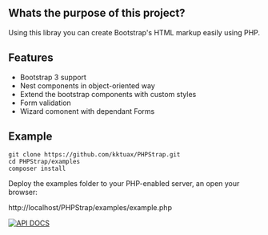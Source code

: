 Whats the purpose of this project?
------------------

Using this libray you can create Bootstrap's HTML markup easily using PHP.

Features
------------------

 * Bootstrap 3 support
 * Nest components in object-oriented way 
 * Extend the bootstrap components with custom styles
 * Form validation
 * Wizard comonent with dependant Forms

Example
------------------

```
git clone https://github.com/kktuax/PHPStrap.git
cd PHPStrap/examples
composer install
```

Deploy the examples folder to your PHP-enabled server, an open your browser:

http://localhost/PHPStrap/examples/example.php

[![API DOCS](http://apigenerator.org/badge.png)](http://kktuax.github.io/PHPStrap/)





